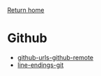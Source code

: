 [Return home](https://github.com/mathewjkavalam/ananassaft/blob/main/index.md)
# Github
* [github-urls-github-remote](https://github.com/mathewjkavalam/ananassaft/blob/main/2025_March_18.md)
* [line-endings-git]()
